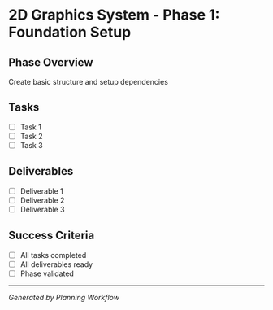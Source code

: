 # 2D Graphics System - Phase 1: Foundation Setup

## Phase Overview
Create basic structure and setup dependencies

## Tasks
- [ ] Task 1
- [ ] Task 2
- [ ] Task 3

## Deliverables
- [ ] Deliverable 1
- [ ] Deliverable 2
- [ ] Deliverable 3

## Success Criteria
- [ ] All tasks completed
- [ ] All deliverables ready
- [ ] Phase validated

---
*Generated by Planning Workflow*